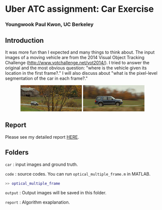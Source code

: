 # Uber ATC assignment: Car Exercise

### Youngwook Paul Kwon, UC Berkeley

## Introduction

It was more fun than I expected and many things to think about. The input images of a moving vehicle are from the 2014 Visual Object Tracking Challenge (http://www.votchallenge.net/vot2014/).  I tried to answer the original and the most obvious question: "where is the vehicle given its location in the first frame?." I will also discuss about "what is the pixel-level segmentation of the car in each frame?."

<center> <img src="report/fig/00000145.jpg" style="width:200px;"/> <img src="report/fig/00000228.jpg" style="width:200px;"/> </center>

## Report

Please see my detailed report [HERE](report/report.html).

## Folders

`car` : input images and ground truth.

`code` : source codes. You can run `optical_multiple_frame.m` in MATLAB.
```` matlab
>> optical_multiple_frame
````

`output` : Output images will be saved in this folder.

`report` : Algorithm exaplanation.
